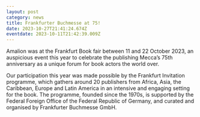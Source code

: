 ```yaml
---
layout: post
category: news
title: Frankfurter Buchmesse at 75!
date: 2023-10-27T21:41:24.674Z
eventdate: 2023-10-11T21:42:39.009Z
---
```

Amalion was at the Frankfurt Book fair between 11 and 22 October 2023, an auspicious event this year to celebrate the publishing Mecca’s 75th anniversary as a unique forum for book actors the world over.

Our participation this year was made possible by the Frankfurt Invitation programme, which gathers around 20 publishers from Africa, Asia, the Caribbean, Europe and Latin America in an intensive and engaging setting for the book. The programme, founded since the 1970s, is supported by the Federal Foreign Office of the Federal Republic of Germany, and curated and organised by Frankfurter Buchmesse GmbH.